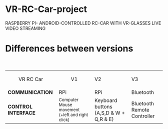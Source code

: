 # VR-RC-Car-project
RASPBERRY PI- ANDROID-CONTROLLED RC-CAR WITH VR-GLASSES LIVE VIDEO STREAMING


<h1> Differences between versions </h1>

<table width="600px">
  <tr>
    <td align="center">VR RC Car</td>
    <td><p align="center">V1</p></td>
    <td>V2</td>
    <td>V3</td>
  </tr>
  <tr>    
    <td><b>COMMUNICATION</b></td>    
    <td>RPi</td>    
    <td>RPi</td>    
    <td>Bluetooth</td>  
  </tr>
  <tr>            
    <td><b>CONTROL INTERFACE</b></td>            
    <td><small>Computer Mouse movement (+left and right click)</small></td>            
    <td>Keyboard buttons (A,S,D & W + Q,R & E)</td>            
    <td>Bluetooth Remote Controller</td>      
  </tr>
</table
